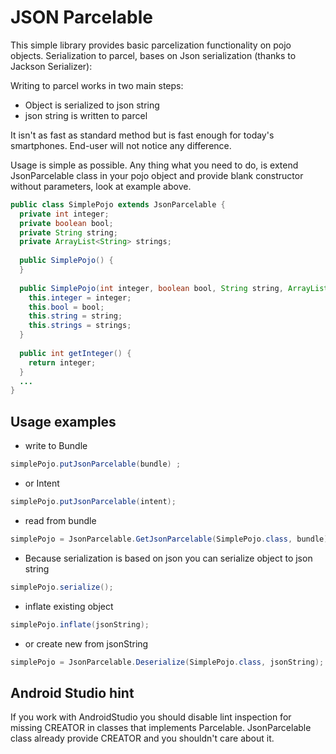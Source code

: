 JSON Parcelable
===
This simple library provides basic parcelization functionality on pojo objects.
Serialization to parcel, bases on Json serialization (thanks to Jackson Serializer):

Writing to parcel works in two main steps:
* Object is serialized to json string
* json string is written to parcel

It isn't as fast as standard method but is fast enough for today's smartphones. End-user will not notice any difference.

Usage is simple as possible. 
Any thing what you need to do, is extend JsonParcelable class in your pojo object and provide blank constructor without parameters, look at example above.

```Java
public class SimplePojo extends JsonParcelable {
  private int integer;
  private boolean bool;
  private String string;
  private ArrayList<String> strings;
  
  public SimplePojo() {
  }
  
  public SimplePojo(int integer, boolean bool, String string, ArrayList<String> strings) {
    this.integer = integer;
    this.bool = bool;
    this.string = string;
    this.strings = strings;
  }
  
  public int getInteger() {
    return integer;
  }
  ...
}
```

Usage examples
---

* write to Bundle
```Java 
simplePojo.putJsonParcelable(bundle) ;
```
* or Intent
```Java
simplePojo.putJsonParcelable(intent);
```
* read from bundle
```Java
simplePojo = JsonParcelable.GetJsonParcelable(SimplePojo.class, bundle);
```
* Because serialization is based on json you can serialize object to json string
```Java
simplePojo.serialize();
```
* inflate existing object
```Java
simplePojo.inflate(jsonString);
```
* or create new from jsonString
```Java
simplePojo = JsonParcelable.Deserialize(SimplePojo.class, jsonString);
```

Android Studio hint
---
If you work with AndroidStudio you should disable lint inspection for missing CREATOR in classes that implements Parcelable.
JsonParcelable class already provide CREATOR and you shouldn't care about it.
